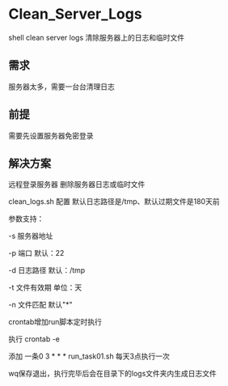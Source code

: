 # Clean_Server_Logs
shell clean server logs
清除服务器上的日志和临时文件

## 需求
服务器太多，需要一台台清理日志

## 前提
需要先设置服务器免密登录

## 解决方案
远程登录服务器 删除服务器日志或临时文件

clean_logs.sh 配置 默认日志路径是/tmp、默认过期文件是180天前

参数支持： 

-s 服务器地址

-p 端口 默认：22

-d 日志路径 默认：/tmp

-t 文件有效期 单位：天

-n 文件匹配 默认"*"

crontab增加run脚本定时执行

执行 crontab -e 

添加 一条0  3 * * * run_task01.sh 每天3点执行一次

wq保存退出，执行完毕后会在目录下的logs文件夹内生成日志文件
